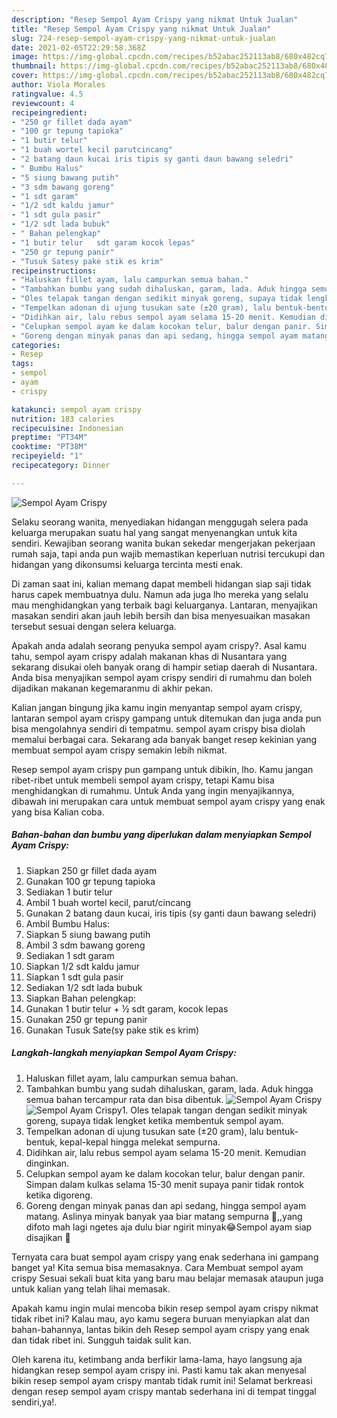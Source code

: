```yaml
---
description: "Resep Sempol Ayam Crispy yang nikmat Untuk Jualan"
title: "Resep Sempol Ayam Crispy yang nikmat Untuk Jualan"
slug: 724-resep-sempol-ayam-crispy-yang-nikmat-untuk-jualan
date: 2021-02-05T22:29:58.368Z
image: https://img-global.cpcdn.com/recipes/b52abac252113ab8/680x482cq70/sempol-ayam-crispy-foto-resep-utama.jpg
thumbnail: https://img-global.cpcdn.com/recipes/b52abac252113ab8/680x482cq70/sempol-ayam-crispy-foto-resep-utama.jpg
cover: https://img-global.cpcdn.com/recipes/b52abac252113ab8/680x482cq70/sempol-ayam-crispy-foto-resep-utama.jpg
author: Viola Morales
ratingvalue: 4.5
reviewcount: 4
recipeingredient:
- "250 gr fillet dada ayam"
- "100 gr tepung tapioka"
- "1 butir telur"
- "1 buah wortel kecil parutcincang"
- "2 batang daun kucai iris tipis sy ganti daun bawang seledri"
- " Bumbu Halus"
- "5 siung bawang putih"
- "3 sdm bawang goreng"
- "1 sdt garam"
- "1/2 sdt kaldu jamur"
- "1 sdt gula pasir"
- "1/2 sdt lada bubuk"
- " Bahan pelengkap"
- "1 butir telur   sdt garam kocok lepas"
- "250 gr tepung panir"
- "Tusuk Satesy pake stik es krim"
recipeinstructions:
- "Haluskan fillet ayam, lalu campurkan semua bahan."
- "Tambahkan bumbu yang sudah dihaluskan, garam, lada. Aduk hingga semua bahan tercampur rata dan bisa dibentuk."
- "Oles telapak tangan dengan sedikit minyak goreng, supaya tidak lengket ketika membentuk sempol ayam."
- "Tempelkan adonan di ujung tusukan sate (±20 gram), lalu bentuk-bentuk, kepal-kepal hingga melekat sempurna."
- "Didihkan air, lalu rebus sempol ayam selama 15-20 menit. Kemudian dinginkan."
- "Celupkan sempol ayam ke dalam kocokan telur, balur dengan panir. Simpan dalam kulkas selama 15-30 menit supaya panir tidak rontok ketika digoreng."
- "Goreng dengan minyak panas dan api sedang, hingga sempol ayam matang. Aslinya minyak banyak yaa biar matang sempurna 🤗,,yang difoto mah lagi ngetes aja dulu biar ngirit minyak😂Sempol ayam siap disajikan 🤗"
categories:
- Resep
tags:
- sempol
- ayam
- crispy

katakunci: sempol ayam crispy 
nutrition: 183 calories
recipecuisine: Indonesian
preptime: "PT34M"
cooktime: "PT38M"
recipeyield: "1"
recipecategory: Dinner

---
```



![Sempol Ayam Crispy](https://img-global.cpcdn.com/recipes/b52abac252113ab8/680x482cq70/sempol-ayam-crispy-foto-resep-utama.jpg)

Selaku seorang wanita, menyediakan hidangan menggugah selera pada keluarga merupakan suatu hal yang sangat menyenangkan untuk kita sendiri. Kewajiban seorang  wanita bukan sekedar mengerjakan pekerjaan rumah saja, tapi anda pun wajib memastikan keperluan nutrisi tercukupi dan hidangan yang dikonsumsi keluarga tercinta mesti enak.

Di zaman  saat ini, kalian memang dapat membeli hidangan siap saji tidak harus capek membuatnya dulu. Namun ada juga lho mereka yang selalu mau menghidangkan yang terbaik bagi keluarganya. Lantaran, menyajikan masakan sendiri akan jauh lebih bersih dan bisa menyesuaikan masakan tersebut sesuai dengan selera keluarga. 



Apakah anda adalah seorang penyuka sempol ayam crispy?. Asal kamu tahu, sempol ayam crispy adalah makanan khas di Nusantara yang sekarang disukai oleh banyak orang di hampir setiap daerah di Nusantara. Anda bisa menyajikan sempol ayam crispy sendiri di rumahmu dan boleh dijadikan makanan kegemaranmu di akhir pekan.

Kalian jangan bingung jika kamu ingin menyantap sempol ayam crispy, lantaran sempol ayam crispy gampang untuk ditemukan dan juga anda pun bisa mengolahnya sendiri di tempatmu. sempol ayam crispy bisa diolah memalui berbagai cara. Sekarang ada banyak banget resep kekinian yang membuat sempol ayam crispy semakin lebih nikmat.

Resep sempol ayam crispy pun gampang untuk dibikin, lho. Kamu jangan ribet-ribet untuk membeli sempol ayam crispy, tetapi Kamu bisa menghidangkan di rumahmu. Untuk Anda yang ingin menyajikannya, dibawah ini merupakan cara untuk membuat sempol ayam crispy yang enak yang bisa Kalian coba.

<!--inarticleads1-->

##### Bahan-bahan dan bumbu yang diperlukan dalam menyiapkan Sempol Ayam Crispy:

1. Siapkan 250 gr fillet dada ayam
1. Gunakan 100 gr tepung tapioka
1. Sediakan 1 butir telur
1. Ambil 1 buah wortel kecil, parut/cincang
1. Gunakan 2 batang daun kucai, iris tipis (sy ganti daun bawang seledri)
1. Ambil  Bumbu Halus:
1. Siapkan 5 siung bawang putih
1. Ambil 3 sdm bawang goreng
1. Sediakan 1 sdt garam
1. Siapkan 1/2 sdt kaldu jamur
1. Siapkan 1 sdt gula pasir
1. Sediakan 1/2 sdt lada bubuk
1. Siapkan  Bahan pelengkap:
1. Gunakan 1 butir telur + ½ sdt garam, kocok lepas
1. Gunakan 250 gr tepung panir
1. Gunakan Tusuk Sate(sy pake stik es krim)




<!--inarticleads2-->

##### Langkah-langkah menyiapkan Sempol Ayam Crispy:

1. Haluskan fillet ayam, lalu campurkan semua bahan.
1. Tambahkan bumbu yang sudah dihaluskan, garam, lada. Aduk hingga semua bahan tercampur rata dan bisa dibentuk.
<img src="https://img-global.cpcdn.com/steps/9736221d97210db6/160x128cq70/sempol-ayam-crispy-langkah-memasak-2-foto.jpg" alt="Sempol Ayam Crispy"><img src="https://img-global.cpcdn.com/steps/9c1e3814f614a9f2/160x128cq70/sempol-ayam-crispy-langkah-memasak-2-foto.jpg" alt="Sempol Ayam Crispy">1. Oles telapak tangan dengan sedikit minyak goreng, supaya tidak lengket ketika membentuk sempol ayam.
1. Tempelkan adonan di ujung tusukan sate (±20 gram), lalu bentuk-bentuk, kepal-kepal hingga melekat sempurna.
1. Didihkan air, lalu rebus sempol ayam selama 15-20 menit. Kemudian dinginkan.
1. Celupkan sempol ayam ke dalam kocokan telur, balur dengan panir. Simpan dalam kulkas selama 15-30 menit supaya panir tidak rontok ketika digoreng.
1. Goreng dengan minyak panas dan api sedang, hingga sempol ayam matang. Aslinya minyak banyak yaa biar matang sempurna 🤗,,yang difoto mah lagi ngetes aja dulu biar ngirit minyak😂Sempol ayam siap disajikan 🤗




Ternyata cara buat sempol ayam crispy yang enak sederhana ini gampang banget ya! Kita semua bisa memasaknya. Cara Membuat sempol ayam crispy Sesuai sekali buat kita yang baru mau belajar memasak ataupun juga untuk kalian yang telah lihai memasak.

Apakah kamu ingin mulai mencoba bikin resep sempol ayam crispy nikmat tidak ribet ini? Kalau mau, ayo kamu segera buruan menyiapkan alat dan bahan-bahannya, lantas bikin deh Resep sempol ayam crispy yang enak dan tidak ribet ini. Sungguh taidak sulit kan. 

Oleh karena itu, ketimbang anda berfikir lama-lama, hayo langsung aja hidangkan resep sempol ayam crispy ini. Pasti kamu tak akan menyesal bikin resep sempol ayam crispy mantab tidak rumit ini! Selamat berkreasi dengan resep sempol ayam crispy mantab sederhana ini di tempat tinggal sendiri,ya!.

